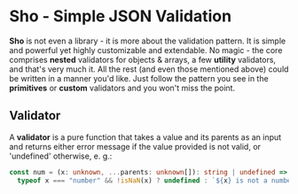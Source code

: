 # Sho - Simple JSON Validation

**Sho** is not even a library - it is more about the validation pattern.
It is simple and powerful yet highly customizable and extendable.
No magic - the core comprises **nested** validators for objects & arrays, a few **utility** validators, and that's very much it.
All the rest (and even those mentioned above) could be written in a manner you'd like.
Just follow the pattern you see in the **primitives** or **custom** validators and you won't miss the point.

## Validator

A **validator** is a pure function that takes a value and its parents as an input and returns either error message if the value provided is not valid, or 'undefined' otherwise, e. g.:

```ts
const num = (x: unknown, ...parents: unknown[]): string | undefined =>
  typeof x === "number" && !isNaN(x) ? undefined : `${x} is not a number`
```
